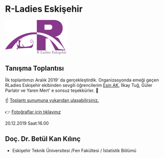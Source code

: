 # R-Ladies Eskişehir 

<img src="https://github.com/bkanx/R-Ladies-EskisehR-Stickers/blob/master/Init.png" width="200"> 


## Tanışma Toplantısı

İlk toplantımızı Aralık 2019' da gerçekleştirdik. Organizasyonda emeği geçen RLadies Eskişehir ekibinden sevgili öğrencilerim [Esin AK](https://twitter.com/sowhiteisgood), İlkay Tuğ, Güler Parlatır ve Yaren Mert' e sonsuz teşekkürler. 💜

:point_up:   [Toplantı sunumuna yukarıdan ulaşabilirsiniz.](https://bkanx.github.io/RLadiesEskisehir-Webinar4/)

:point_right:  [Fotoğraflar için tıklayınız](https://www.meetup.com/rladies-eskisehir/photos/)


20.12.2019 Saat:16.00



 ## Doç. Dr. Betül Kan Kılınç
 
  - Eskişehir Teknik Üniversitesi /Fen Fakültesi / İstatistik Bölümü
  

